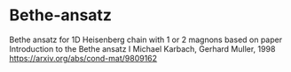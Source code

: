 # Bethe-ansatz
Bethe ansatz for 1D Heisenberg chain with 1 or 2 magnons 
based on paper Introduction to the Bethe ansatz I Michael Karbach, Gerhard Muller, 1998 
https://arxiv.org/abs/cond-mat/9809162 
